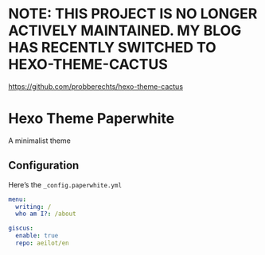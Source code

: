 # NOTE: THIS PROJECT IS NO LONGER ACTIVELY MAINTAINED. MY BLOG HAS RECENTLY SWITCHED TO HEXO-THEME-CACTUS

https://github.com/probberechts/hexo-theme-cactus

# Hexo Theme Paperwhite
A minimalist theme

## Configuration
Here’s the `_config.paperwhite.yml`
```yml
menu:
  writing: /
  who am I?: /about

giscus:
  enable: true
  repo: aeilot/en
```
